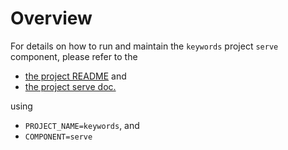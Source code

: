 # Overview

For details on how to run and maintain the `keywords` project `serve` component, please refer
to the
- [the project README](../README.md) and
- [the project serve doc.](../../../docs/04_serve.md)

using

- `PROJECT_NAME=keywords`, and
- `COMPONENT=serve`
